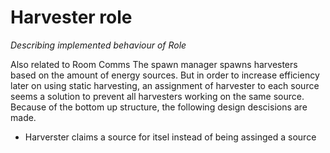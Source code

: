 # Harvester role

_Describing implemented behaviour of Role_

Also related to Room Comms
The spawn manager spawns harvesters based on the amount of energy sources. But in order to increase efficiency later on using static harvesting, an assignment of harvester to each source seems a solution to prevent all harvesters working on the same source. Because of the bottom up structure, the following design descisions are made.

- Harverster claims a source for itsel instead of being assinged a source
